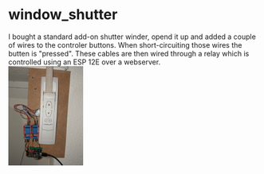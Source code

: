 # window_shutter
I bought a standard add-on shutter winder, opend it up and added a couple of wires to the controler buttons. When short-circuiting those wires the butten is "pressed". These cables are then wired through a relay which is controlled using an ESP 12E over a webserver.  
<img src="/images/shutter_andesp.png" width="150">
<!--[Semantic description of image](/images/shutter_andesp.png =50x)-->
